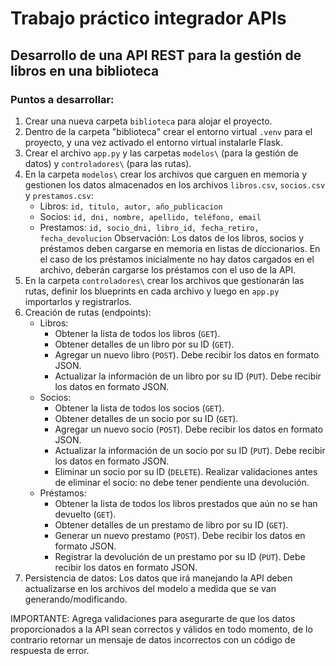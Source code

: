 # Trabajo práctico integrador APIs

## Desarrollo de una API REST para la gestión de libros en una biblioteca

### Puntos a desarrollar:

1. Crear una nueva carpeta `biblioteca` para alojar el proyecto.
2. Dentro de la carpeta "biblioteca" crear el entorno virtual `.venv` para el proyecto, y una vez activado el entorno virtual instalarle Flask.
3. Crear el archivo `app.py` y las carpetas `modelos\` (para la gestión de datos) y `controladores\` (para las rutas).
4. En la carpeta `modelos\` crear los archivos que carguen en memoria y gestionen los datos almacenados en los archivos `libros.csv`, `socios.csv` y `prestamos.csv`:
    * Libros: `id, titulo, autor, año_publicacion`
    * Socios: `id, dni, nombre, apellido, teléfono, email`
    * Prestamos: `id, socio_dni, libro_id, fecha_retiro, fecha_devolucion`
    Observación: Los datos de los libros, socios y préstamos deben cargarse en memoria en listas de diccionarios. 
    En el caso de los préstamos inicialmente no hay datos cargados en el archivo, deberán cargarse los préstamos con el uso de la API.
5. En la carpeta `controladores\` crear los archivos que gestionarán las rutas, definir los blueprints en cada archivo y luego en `app.py` importarlos y registrarlos.
6. Creación de rutas (endpoints):
    * Libros:
        * Obtener la lista de todos los libros (`GET`).
        * Obtener detalles de un libro por su ID (`GET`).
        * Agregar un nuevo libro (`POST`). Debe recibir los datos en formato JSON.
        * Actualizar la información de un libro por su ID (`PUT`). Debe recibir los datos en formato JSON.
    * Socios:
        * Obtener la lista de todos los socios (`GET`).
        * Obtener detalles de un socio por su ID (`GET`).
        * Agregar un nuevo socio (`POST`). Debe recibir los datos en formato JSON.
        * Actualizar la información de un socio por su ID (`PUT`). Debe recibir los datos en formato JSON.
        * Eliminar un socio por su ID (`DELETE`). Realizar validaciones antes de eliminar el socio: no debe tener pendiente una devolución.
    * Préstamos:
        * Obtener la lista de todos los libros prestados que aún no se han devuelto (`GET`).
        * Obtener detalles de un prestamo de libro por su ID (`GET`).
        * Generar un nuevo prestamo (`POST`). Debe recibir los datos en formato JSON.
        * Registrar la devolución de un prestamo por su ID (`PUT`). Debe recibir los datos en formato JSON.
7. Persistencia de datos:
    Los datos que irá manejando la API deben actualizarse en los archivos del modelo a medida que se van generando/modificando.

IMPORTANTE: Agrega validaciones para asegurarte de que los datos proporcionados a la API sean correctos y válidos en todo momento, de lo contrario retornar un mensaje de datos incorrectos con un código de respuesta de error.
